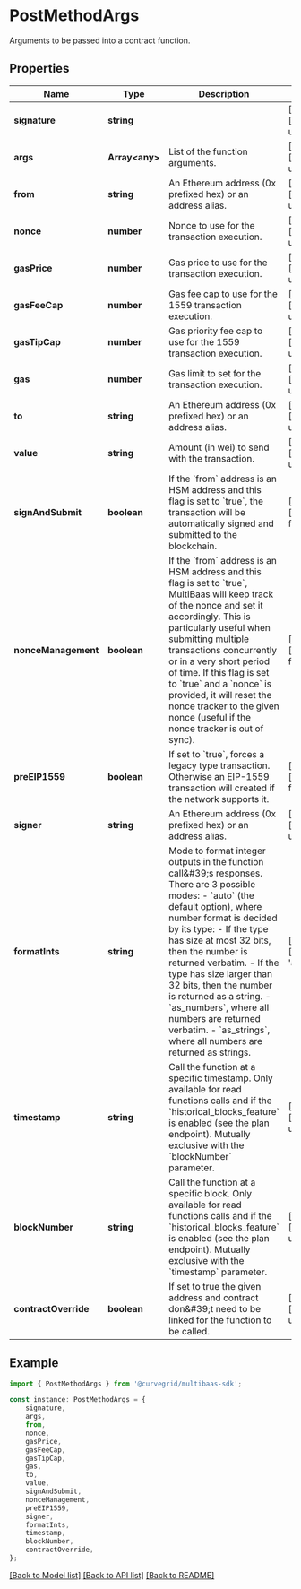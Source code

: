 # PostMethodArgs

Arguments to be passed into a contract function.

## Properties

Name | Type | Description | Notes
------------ | ------------- | ------------- | -------------
**signature** | **string** |  | [optional] [default to undefined]
**args** | **Array&lt;any&gt;** | List of the function arguments. | [optional] [default to undefined]
**from** | **string** | An Ethereum address (0x prefixed hex) or an address alias. | [optional] [default to undefined]
**nonce** | **number** | Nonce to use for the transaction execution. | [optional] [default to undefined]
**gasPrice** | **number** | Gas price to use for the transaction execution. | [optional] [default to undefined]
**gasFeeCap** | **number** | Gas fee cap to use for the 1559 transaction execution. | [optional] [default to undefined]
**gasTipCap** | **number** | Gas priority fee cap to use for the 1559 transaction execution. | [optional] [default to undefined]
**gas** | **number** | Gas limit to set for the transaction execution. | [optional] [default to undefined]
**to** | **string** | An Ethereum address (0x prefixed hex) or an address alias. | [optional] [default to undefined]
**value** | **string** | Amount (in wei) to send with the transaction. | [optional] [default to undefined]
**signAndSubmit** | **boolean** | If the &#x60;from&#x60; address is an HSM address and this flag is set to &#x60;true&#x60;, the transaction will be automatically signed and submitted to the blockchain. | [optional] [default to false]
**nonceManagement** | **boolean** | If the &#x60;from&#x60; address is an HSM address and this flag is set to &#x60;true&#x60;, MultiBaas will keep track of the nonce and set it accordingly. This is particularly useful when submitting multiple transactions concurrently or in a very short period of time. If this flag is set to &#x60;true&#x60; and a &#x60;nonce&#x60; is provided, it will reset the nonce tracker to the given nonce (useful if the nonce tracker is out of sync). | [optional] [default to false]
**preEIP1559** | **boolean** | If set to &#x60;true&#x60;, forces a legacy type transaction. Otherwise an EIP-1559 transaction will created if the network supports it. | [optional] [default to false]
**signer** | **string** | An Ethereum address (0x prefixed hex) or an address alias. | [optional] [default to undefined]
**formatInts** | **string** | Mode to format integer outputs in the function call\&#39;s responses. There are 3 possible modes:   - &#x60;auto&#x60; (the default option), where number format is decided by its type:     - If the type has size at most 32 bits, then the number is returned verbatim.     - If the type has size larger than 32 bits, then the number is returned as a string.   - &#x60;as_numbers&#x60;, where all numbers are returned verbatim.   - &#x60;as_strings&#x60;, where all numbers are returned as strings.  | [optional] [default to 'auto']
**timestamp** | **string** | Call the function at a specific timestamp. Only available for read functions calls and if the &#x60;historical_blocks_feature&#x60; is enabled (see the plan endpoint). Mutually exclusive with the &#x60;blockNumber&#x60; parameter. | [optional] [default to undefined]
**blockNumber** | **string** | Call the function at a specific block. Only available for read functions calls and if the &#x60;historical_blocks_feature&#x60; is enabled (see the plan endpoint). Mutually exclusive with the &#x60;timestamp&#x60; parameter. | [optional] [default to undefined]
**contractOverride** | **boolean** | If set to true the given address and contract don\&#39;t need to be linked for the function to be called. | [optional] [default to undefined]

## Example

```typescript
import { PostMethodArgs } from '@curvegrid/multibaas-sdk';

const instance: PostMethodArgs = {
    signature,
    args,
    from,
    nonce,
    gasPrice,
    gasFeeCap,
    gasTipCap,
    gas,
    to,
    value,
    signAndSubmit,
    nonceManagement,
    preEIP1559,
    signer,
    formatInts,
    timestamp,
    blockNumber,
    contractOverride,
};
```

[[Back to Model list]](../README.md#documentation-for-models) [[Back to API list]](../README.md#documentation-for-api-endpoints) [[Back to README]](../README.md)
